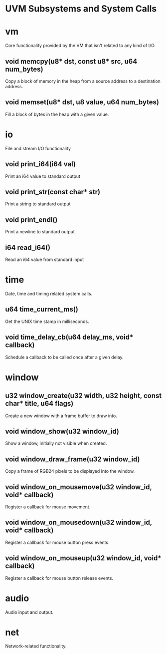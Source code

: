 # UVM Subsystems and System Calls

# vm

Core functionality provided by the VM that isn't related to any kind of I/O.

## void memcpy(u8* dst, const u8* src, u64 num_bytes)

Copy a block of memory in the heap from a source address to a destination address.

## void memset(u8* dst, u8 value, u64 num_bytes)

Fill a block of bytes in the heap with a given value.

# io

File and stream I/O functionality

## void print_i64(i64 val)

Print an i64 value to standard output

## void print_str(const char* str)

Print a string to standard output

## void print_endl()

Print a newline to standard output

## i64 read_i64()

Read an i64 value from standard input

# time

Date, time and timing related system calls.

## u64 time_current_ms()

Get the UNIX time stamp in milliseconds.

## void time_delay_cb(u64 delay_ms, void* callback)

Schedule a callback to be called once after a given delay.

# window

## u32 window_create(u32 width, u32 height, const char* title, u64 flags)

Create a new window with a frame buffer to draw into.

## void window_show(u32 window_id)

Show a window, initially not visible when created.

## void window_draw_frame(u32 window_id)

Copy a frame of RGB24 pixels to be displayed into the window.

## void window_on_mousemove(u32 window_id, void* callback)

Register a callback for mouse movement.

## void window_on_mousedown(u32 window_id, void* callback)

Register a callback for mouse button press events.

## void window_on_mouseup(u32 window_id, void* callback)

Register a callback for mouse button release events.

# audio

Audio input and output.

# net

Network-related functionality.

